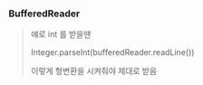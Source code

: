 ### BufferedReader
> 얘로 int 를 받을땐
> 
> Integer.parseInt(bufferedReader.readLine())
> 
> 이렇게 형변환을 시켜줘야 제대로 받음
